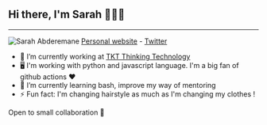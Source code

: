 ## Hi there, I'm Sarah 👋👩‍💻
----------------
![Sarah Abderemane](http://dev.sarahabd.com/static/about-me.jpg)
[Personal website](https://sarahabd.com/) - [Twitter](https://twitter.com/s_abderemane)
- 👾 I’m currently working at [TKT Thinking Technology](https://tkt.paris) 
- 🖥️ I'm working with python and javascript language. I'm a big fan of github actions ❤️
- 🌱 I’m currently learning bash, improve my way of mentoring
- ⚡ Fun fact: I'm changing hairstyle as much as I'm changing my clothes !


Open to small collaboration 👯

<!--
**sabderemane/sabderemane** is a ✨ _special_ ✨ repository because its `README.md` (this file) appears on your GitHub profile.

Here are some ideas to get you started:

- 🔭 I’m currently working on ...
- 🌱 I’m currently learning ...
- 👯 I’m looking to collaborate on ...
- 🤔 I’m looking for help with ...
- 💬 Ask me about ...
- 📫 How to reach me: ...
- 😄 Pronouns: ...
- ⚡ Fun fact: ...
-->
